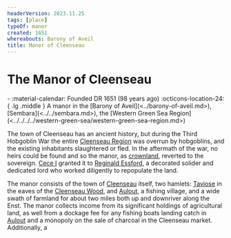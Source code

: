 ```yaml
---
headerVersion: 2023.11.25
tags: [place]
typeOf: manor
created: 1651
whereabouts: Barony of Aveil
title: Manor of Cleenseau
---
```


# The Manor of Cleenseau
<div class="grid cards ext-narrow-margin ext-one-column" markdown>
-  
   :material-calendar: Founded DR 1651 (98 years ago)  
    :octicons-location-24:{ .lg .middle } A manor in the [Barony of Aveil](<../barony-of-aveil.md>), [Sembara](<../../sembara.md>), the [Western Green Sea Region](<../../../../western-green-sea/western-green-sea-region.md>)  
</div>


The town of Cleenseau has an ancient history, but during the Third Hobgoblin War the entire [Cleenseau Region](<./cleenseau-region.md>) was overrun by hobgoblins, and the existing inhabitants slaughtered or fled. In the aftermath of the war, no heirs could be found and so the manor, as [crownland](<../../land-holding-in-sembara.md>), reverted to the sovereign. [Cece I](<../../../../../people/historical-figures/sembaran-royalty/cece-i.md>) granted it to [Reginald Essford](<../../../../../people/historical-figures/reginald-essford.md>), a decorated solider and dedicated lord who worked diligently to repopulate the land.

The manor consists of the town of [Cleenseau](<cleenseau/cleenseau.md>) itself, two hamlets: [Taviose](<./taviose.md>) in the eaves of the [Cleenseau Wood](<./cleenseau-wood.md>), and [Aulout](<./aulout.md>), a fishing village, and a wide swath of farmland for about two miles both up and downriver along the Enst. The manor collects income from its significant holdings of agricultural land, as well from a dockage fee for any fishing boats landing catch in [Aulout](<./aulout.md>) and a monopoly on the sale of charcoal in the Cleenseau market. Additionally, a 
